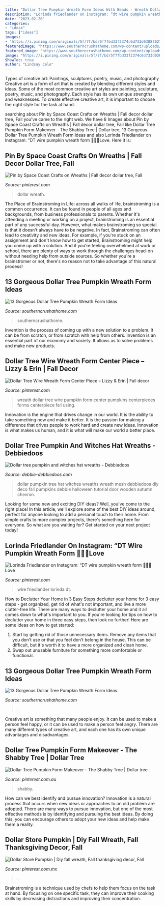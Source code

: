 ```yaml
---
title: "Dollar Tree Pumpkin Wreath Form Ideas With Beads - Wreath Dollar Tree Wire Pumpkin Form Center Pumpkins Centerpieces Forms Centerpiece Fall Using"
description: "Lorinda friedlander on instagram: “dt wire pumpkin wreath form 🎃🙌😍love"
date: "2023-02-20"
categories:
- "ideas"
tags: ["ideas"]
images:
- "https://i.pinimg.com/originals/5f/7f/bd/5f7fbd33f2374c6d733d03087627df37.jpg"
featuredImage: "https://www.southerncrushathome.com/wp-content/uploads/2021/08/Dollar-Tree-Pumpkin-Wreath-8.jpeg"
featured_image: "https://www.southerncrushathome.com/wp-content/uploads/2021/08/Dollar-Tree-Pumpkin-Wreath-8.jpeg"
image: "https://i.pinimg.com/originals/5f/7f/bd/5f7fbd33f2374c6d733d03087627df37.jpg"
ShowToc: true
author: "Lindsay Cole"
---
```



Types of creative art: Paintings, sculptures, poetry, music, and photography
Creative art is a form of art that is created by blending different styles and ideas. Some of the most common creative art styles are painting, sculpture, poetry, music, and photography. Each style has its own unique strengths and weaknesses. To create effective creative art, it is important to choose the right style for the task at hand.

	

		
searching about Pin by Space Coast Crafts on Wreaths | Fall decor dollar tree, Fall you've came to the right web. We have 8 Images about Pin by Space Coast Crafts on Wreaths | Fall decor dollar tree, Fall like Dollar Tree Pumpkin Form Makeover - The Shabby Tree | Dollar tree, 13 Gorgeous Dollar Tree Pumpkin Wreath Form Ideas and also Lorinda Friedlander on Instagram: “DT wire pumpkin wreath form 🎃🙌😍Love. Here it is:
		
    
## Pin By Space Coast Crafts On Wreaths | Fall Decor Dollar Tree, Fall

<img loading=lazy src="https://i.pinimg.com/originals/e1/98/85/e19885f7e2280ca9dd8ae89baba6f5f3.jpg" onerror="this.onerror=null;this.src='https://tse4.mm.bing.net/th?id=OIP.zBS0lHOj-8qat6yCaU5FdQHaJ4&amp;pid=15.1';" alt="Pin by Space Coast Crafts on Wreaths | Fall decor dollar tree, Fall">

_Source: pinterest.com_

>dollar wreath. 

	

The Place of Brainstroming in Life:
across all walks of life, brainstroming is a common occurrence. It can be found in people of all ages and backgrounds, from business professionals to parents. Whether it's attending a meeting or working on a project, brainstroming is an essential part of any successful day. However, what makes brainstroming so special is that it doesn't always have to be negative. In fact, Brainstroming can often lead to creativity and new ideas. For example, if you're stuck on an assignment and don't know how to get started, Brainstroming might help you come up with a solution. And if you're feeling overwhelmed at work or school, there are plenty of ways to work through the challenges head-on without needing help from outside sources. So whether you're a brainstromer or not, there's no reason not to take advantage of this natural process!

    
## 13 Gorgeous Dollar Tree Pumpkin Wreath Form Ideas

<img loading=lazy src="https://www.southerncrushathome.com/wp-content/uploads/2021/08/Dollar-Tree-Pumpkin-Wreath-10-640x853.jpeg" onerror="this.onerror=null;this.src='https://tse2.mm.bing.net/th?id=OIP.x7pqqO6109Kr5JGs-9zUmQHaJ3&amp;pid=15.1';" alt="13 Gorgeous Dollar Tree Pumpkin Wreath Form Ideas">

_Source: southerncrushathome.com_

>southerncrushathome. 

	

Invention is the process of coming up with a new solution to a problem. It can be from scratch, or from scratch with help from others. Invention is an essential part of our economy and society. It allows us to solve problems and make new products.

    
## Dollar Tree Wire Wreath Form Center Piece – Lizzy &amp; Erin | Fall Decor

<img loading=lazy src="https://i.pinimg.com/originals/9c/47/bc/9c47bc38ad6166b1ecd936ab66e60806.jpg" onerror="this.onerror=null;this.src='https://tse3.mm.bing.net/th?id=OIP.uAIvotdqm2ZRMkuYgO9GpwHaFj&amp;pid=15.1';" alt="Dollar Tree Wire Wreath Form Center Piece – Lizzy &amp; Erin | Fall decor">

_Source: pinterest.com_

>wreath dollar tree wire pumpkin form center pumpkins centerpieces forms centerpiece fall using. 

	

Innovation is the engine that drives change in our world. It is the ability to take something new and make it better. It is the passion for making a difference that drives people to work hard and create new ideas. Innovation is what makes us human, and it is what will make our world a better place.

    
## Dollar Tree Pumpkin And Witches Hat Wreaths - Debbiedoos

<img loading=lazy src="http://www.debbie-debbiedoos.com/wp-content/uploads/2017/09/IMG-1105.jpg" onerror="this.onerror=null;this.src='https://tse1.mm.bing.net/th?id=OIP.bgf40-ijeyHF-hUXkd-xbAC6FP&amp;pid=15.1';" alt="Dollar tree pumpkin and witches hat wreaths - Debbiedoos">

_Source: debbie-debbiedoos.com_

>dollar pumpkin tree hat witches wreaths wreath mesh debbiedoos diy deco fall pumpkins debbie halloween tutorial door wooden autumn chevron. 

	

Looking for some new and exciting DIY ideas? Well, you've come to the right place! In this article, we'll explore some of the best DIY ideas around, perfect for anyone looking to add a personal touch to their home. From simple crafts to more complex projects, there's something here for everyone. So what are you waiting for? Get started on your next project today!

    
## Lorinda Friedlander On Instagram: “DT Wire Pumpkin Wreath Form 🎃🙌😍Love

<img loading=lazy src="https://i.pinimg.com/originals/7e/47/be/7e47bec55e4e83a80aaff0959e90eb25.jpg" onerror="this.onerror=null;this.src='https://tse2.mm.bing.net/th?id=OIP.AeYOfBuDdqBXa_ZtNgIozgHaIL&amp;pid=15.1';" alt="Lorinda Friedlander on Instagram: “DT wire pumpkin wreath form 🎃🙌😍Love">

_Source: pinterest.com_

>wire friedlander lorinda dt. 

	

How to Declutter Your Home in 3 Easy Steps
declutter your home for 3 easy steps - get organized, get rid of what's not important, and live a more clutter-free life.
There are many ways to declutter your home and it all comes down to what's important to you. If you're looking for tips on how to declutter your home in three easy steps, then look no further! Here are some ideas on how to get started: 

1. Start by getting rid of those unnecessary items. Remove any items that you don't use or that you feel don't belong in the house. This can be difficult, but it's worth it to have a more organized and clean home. 
2. Swap out unusable furniture for something more comfortable or functional.

    
## 13 Gorgeous Dollar Tree Pumpkin Wreath Form Ideas

<img loading=lazy src="https://www.southerncrushathome.com/wp-content/uploads/2021/08/Dollar-Tree-Pumpkin-Wreath-8.jpeg" onerror="this.onerror=null;this.src='https://tse1.mm.bing.net/th?id=OIP.StVxP_BX9IsDyfTVCUEzYQHaHb&amp;pid=15.1';" alt="13 Gorgeous Dollar Tree Pumpkin Wreath Form Ideas">

_Source: southerncrushathome.com_

>. 

	

Creative art is something that many people enjoy. It can be used to make a person feel happy, or it can be used to make a person feel angry. There are many different types of creative art, and each one has its own unique advantages and disadvantages.

    
## Dollar Tree Pumpkin Form Makeover - The Shabby Tree | Dollar Tree

<img loading=lazy src="https://i.pinimg.com/originals/1f/55/4b/1f554b1f5c4e2775cef767c30b4d4ab0.jpg" onerror="this.onerror=null;this.src='https://tse4.mm.bing.net/th?id=OIP.dbZhpW16EDogKTexxW2mTgHaJ4&amp;pid=15.1';" alt="Dollar Tree Pumpkin Form Makeover - The Shabby Tree | Dollar tree">

_Source: pinterest.com.au_

>shabby. 

	

How can we best identify and pursue innovation?
Innovation is a natural process that occurs when new ideas or approaches to an old problem are adopted. There are many ways to pursue innovation, but one of the most effective methods is by identifying and pursuing the best ideas. By doing this, you can encourage others to adopt your new ideas and help make them a reality.

    
## Dollar Store Pumpkin | Diy Fall Wreath, Fall Thanksgiving Decor, Fall

<img loading=lazy src="https://i.pinimg.com/originals/5f/7f/bd/5f7fbd33f2374c6d733d03087627df37.jpg" onerror="this.onerror=null;this.src='https://tse1.mm.bing.net/th?id=OIP.GdOF8CI_WNSjGcA2r-NqkQHaHY&amp;pid=15.1';" alt="Dollar Store Pumpkin | Diy fall wreath, Fall thanksgiving decor, Fall">

_Source: pinterest.com.mx_

>. 

	

Brainstroming is a technique used by chefs to help them focus on the task at hand. By focusing on one specific task, they can improve their cooking skills by decreasing distractions and improving their concentration.


